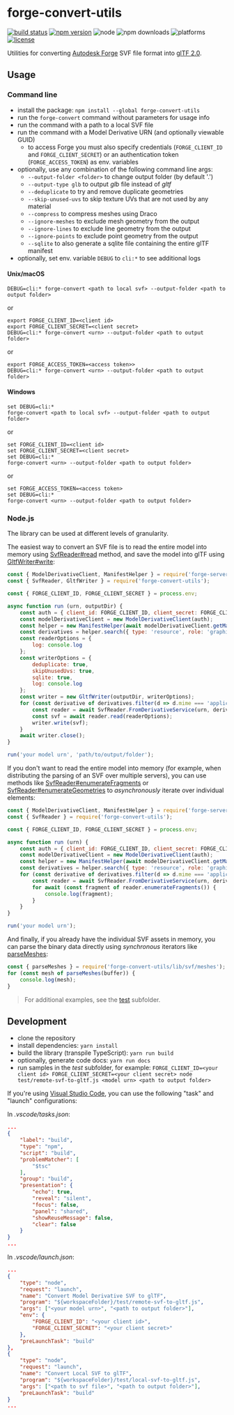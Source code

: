 # forge-convert-utils

[![build status](https://travis-ci.org/petrbroz/forge-convert-utils.svg?branch=master)](https://travis-ci.org/petrbroz/forge-convert-utils)
[![npm version](https://badge.fury.io/js/forge-convert-utils.svg)](https://badge.fury.io/js/forge-convert-utils)
![node](https://img.shields.io/node/v/forge-convert-utils.svg)
![npm downloads](https://img.shields.io/npm/dw/forge-convert-utils.svg)
![platforms](https://img.shields.io/badge/platform-windows%20%7C%20osx%20%7C%20linux-lightgray.svg)
[![license](https://img.shields.io/badge/license-MIT-blue.svg)](http://opensource.org/licenses/MIT)

Utilities for converting [Autodesk Forge](https://forge.autodesk.com) SVF file format into
[glTF 2.0](https://github.com/KhronosGroup/glTF/tree/master/specification/2.0).

## Usage

### Command line

- install the package: `npm install --global forge-convert-utils`
- run the `forge-convert` command without parameters for usage info
- run the command with a path to a local SVF file
- run the command with a Model Derivative URN (and optionally viewable GUID)
    - to access Forge you must also specify credentials (`FORGE_CLIENT_ID` and `FORGE_CLIENT_SECRET`)
    or an authentication token (`FORGE_ACCESS_TOKEN`) as env. variables
- optionally, use any combination of the following command line args:
  - `--output-folder <folder>` to change output folder (by default '.')
  - `--output-type glb` to output _glb_ file instead of _gltf_
  - `--deduplicate` to try and remove duplicate geometries
  - `--skip-unused-uvs` to skip texture UVs that are not used by any material
  - `--compress` to compress meshes using Draco
  - `--ignore-meshes` to exclude mesh geometry from the output
  - `--ignore-lines` to exclude line geometry from the output
  - `--ignore-points` to exclude point geometry from the output
  - `--sqlite` to also generate a sqlite file containing the entire glTF manifest
- optionally, set env. variable `DEBUG` to `cli:*` to see additional logs

#### Unix/macOS

```
DEBUG=cli:* forge-convert <path to local svf> --output-folder <path to output folder>
```

or

```
export FORGE_CLIENT_ID=<client id>
export FORGE_CLIENT_SECRET=<client secret>
DEBUG=cli:* forge-convert <urn> --output-folder <path to output folder>
```

or

```
export FORGE_ACCESS_TOKEN=<access token>>
DEBUG=cli:* forge-convert <urn> --output-folder <path to output folder>
```

#### Windows

```
set DEBUG=cli:*
forge-convert <path to local svf> --output-folder <path to output folder>
```

or

```
set FORGE_CLIENT_ID=<client id>
set FORGE_CLIENT_SECRET=<client secret>
set DEBUG=cli:*
forge-convert <urn> --output-folder <path to output folder>
```

or

```
set FORGE_ACCESS_TOKEN=<access token>
set DEBUG=cli:*
forge-convert <urn> --output-folder <path to output folder>
```

### Node.js

The library can be used at different levels of granularity.

The easiest way to convert an SVF file is to read the entire model into memory
using [SvfReader#read](https://petrbroz.github.io/forge-convert-utils/docs/classes/_svf_reader_.reader.html#read)
method, and save the model into glTF using [GltfWriter#write](https://petrbroz.github.io/forge-convert-utils/docs/classes/_gltf_writer_.writer.html#write):

```js
const { ModelDerivativeClient, ManifestHelper } = require('forge-server-utils');
const { SvfReader, GltfWriter } = require('forge-convert-utils');

const { FORGE_CLIENT_ID, FORGE_CLIENT_SECRET } = process.env;

async function run (urn, outputDir) {
    const auth = { client_id: FORGE_CLIENT_ID, client_secret: FORGE_CLIENT_SECRET };
    const modelDerivativeClient = new ModelDerivativeClient(auth);
    const helper = new ManifestHelper(await modelDerivativeClient.getManifest(urn));
    const derivatives = helper.search({ type: 'resource', role: 'graphics' });
    const readerOptions = {
        log: console.log
    };
    const writerOptions = {
        deduplicate: true,
        skipUnusedUvs: true,
        sqlite: true,
        log: console.log
    };
    const writer = new GltfWriter(outputDir, writerOptions);
    for (const derivative of derivatives.filter(d => d.mime === 'application/autodesk-svf')) {
        const reader = await SvfReader.FromDerivativeService(urn, derivative.guid, auth);
        const svf = await reader.read(readerOptions);
        writer.write(svf);
    }
    await writer.close();
}

run('your model urn', 'path/to/output/folder');
```

If you don't want to read the entire model into memory (for example, when distributing
the parsing of an SVF over multiple servers), you can use methods like
[SvfReader#enumerateFragments](https://petrbroz.github.io/forge-convert-utils/docs/classes/_svf_reader_.reader.html#enumeratefragments)
or [SvfReader#enumerateGeometries](https://petrbroz.github.io/forge-convert-utils/docs/classes/_svf_reader_.reader.html#enumerategeometries)
to _asynchronously_ iterate over individual elements:

```js
const { ModelDerivativeClient, ManifestHelper } = require('forge-server-utils');
const { SvfReader } = require('forge-convert-utils');

const { FORGE_CLIENT_ID, FORGE_CLIENT_SECRET } = process.env;

async function run (urn) {
    const auth = { client_id: FORGE_CLIENT_ID, client_secret: FORGE_CLIENT_SECRET };
    const modelDerivativeClient = new ModelDerivativeClient(auth);
    const helper = new ManifestHelper(await modelDerivativeClient.getManifest(urn));
    const derivatives = helper.search({ type: 'resource', role: 'graphics' });
    for (const derivative of derivatives.filter(d => d.mime === 'application/autodesk-svf')) {
        const reader = await SvfReader.FromDerivativeService(urn, derivative.guid, auth);
        for await (const fragment of reader.enumerateFragments()) {
            console.log(fragment);
        }
    }
}

run('your model urn');
```

And finally, if you already have the individual SVF assets in memory, you can parse the binary data
directly using _synchronous_ iterators like [parseMeshes](https://petrbroz.github.io/forge-convert-utils/docs/modules/_svf_meshes_.html#parsemeshes):

```js
const { parseMeshes } = require('forge-convert-utils/lib/svf/meshes');
for (const mesh of parseMeshes(buffer)) {
    console.log(mesh);
}
```

> For additional examples, see the [test](./test) subfolder.

## Development

- clone the repository
- install dependencies: `yarn install`
- build the library (transpile TypeScript): `yarn run build`
- optionally, generate code docs: `yarn run docs`
- run samples in the _test_ subfolder, for example: `FORGE_CLIENT_ID=<your client id> FORGE_CLIENT_SECRET=<your client secret> node test/remote-svf-to-gltf.js <model urn> <path to output folder>`

If you're using [Visual Studio Code](https://code.visualstudio.com), you can use the following "task" and "launch" configurations:

In _.vscode/tasks.json_:

```json
...
{
    "label": "build",
    "type": "npm",
    "script": "build",
    "problemMatcher": [
        "$tsc"
    ],
    "group": "build",
    "presentation": {
        "echo": true,
        "reveal": "silent",
        "focus": false,
        "panel": "shared",
        "showReuseMessage": false,
        "clear": false
    }
}
...
```

In _.vscode/launch.json_:

```json
...
{
    "type": "node",
    "request": "launch",
    "name": "Convert Model Derivative SVF to glTF",
    "program": "${workspaceFolder}/test/remote-svf-to-gltf.js",
    "args": ["<your model urn>", "<path to output folder>"],
    "env": {
        "FORGE_CLIENT_ID": "<your client id>",
        "FORGE_CLIENT_SECRET": "<your client secret>"
    },
    "preLaunchTask": "build"
},
{
    "type": "node",
    "request": "launch",
    "name": "Convert Local SVF to glTF",
    "program": "${workspaceFolder}/test/local-svf-to-gltf.js",
    "args": ["<path to svf file>", "<path to output folder>"],
    "preLaunchTask": "build"
}
...
```
